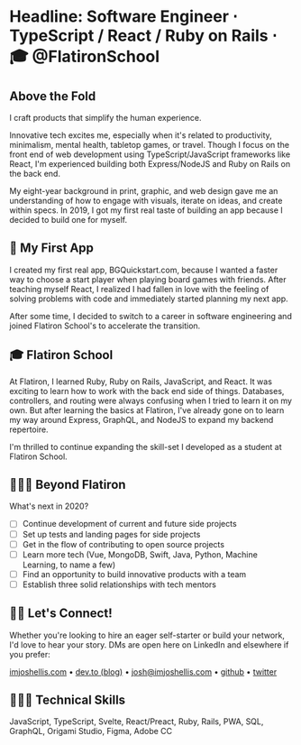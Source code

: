 # Headline: Software Engineer ⋅ TypeScript / React / Ruby on Rails ⋅ 🎓️ @FlatironSchool

## Above the Fold

I craft products that simplify the human experience.

Innovative tech excites me, especially when it's related to productivity, minimalism, mental health, tabletop games, or travel. Though I focus on the front end of web development using TypeScript/JavaScript frameworks like React, I'm experienced building both Express/NodeJS and Ruby on Rails on the back end.

My eight-year background in print, graphic, and web design gave me an understanding of how to engage with visuals, iterate on ideas, and create within specs. In 2019, I got my first real taste of building an app because I decided to build one for myself.

## 🎲️ My First App

I created my first real app, BGQuickstart.com, because I wanted a faster way to choose a start player when playing board games with friends. After teaching myself React, I realized I had fallen in love with the feeling of solving problems with code and immediately started planning my next app.

After some time, I decided to switch to a career in software engineering and joined Flatiron School's to accelerate the transition.

## 🎓️ Flatiron School

At Flatiron, I learned Ruby, Ruby on Rails, JavaScript, and React. It was exciting to learn how to work with the back end side of things. Databases, controllers, and routing were always confusing when I tried to learn it on my own. But after learning the basics at Flatiron, I've already gone on to learn my way around Express, GraphQL, and NodeJS to expand my backend repertoire.

I'm thrilled to continue expanding the skill-set I developed as a student at Flatiron School.

## 👨🏻‍🎓️ Beyond Flatiron

What's next in 2020?

- [ ] Continue development of current and future side projects
- [ ] Set up tests and landing pages for side projects
- [ ] Get in the flow of contributing to open source projects
- [ ] Learn more tech (Vue, MongoDB, Swift, Java, Python, Machine Learning, to name a few)
- [ ] Find an opportunity to build innovative products with a team
- [ ] Establish three solid relationships with tech mentors

## 👋🏼️ Let's Connect!

Whether you're looking to hire an eager self-starter or build your network, I'd love to hear your story. DMs are open here on LinkedIn and elsewhere if you prefer:

[imjoshellis.com](https://imjoshellis.com) • [dev.to (blog)](https://dev.to/imjoshellis) • [josh@imjoshellis.com](mailto:josh@imjoshellis.com) • [github](https://github.com/imjoshellis) • [twitter](https://twitter.com/imjoshellis)

## 👨🏻‍💻️ Technical Skills

JavaScript, TypeScript, Svelte, React/Preact, Ruby, Rails, PWA, SQL, GraphQL, Origami Studio, Figma, Adobe CC

